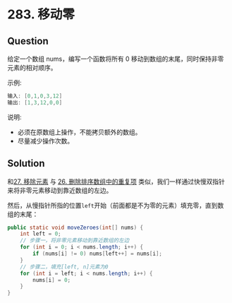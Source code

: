 # 283. 移动零

## Question

给定一个数组 nums，编写一个函数将所有 0 移动到数组的末尾，同时保持非零元素的相对顺序。

示例:

```java
输入: [0,1,0,3,12]
输出: [1,3,12,0,0]
```

说明:

- 必须在原数组上操作，不能拷贝额外的数组。
- 尽量减少操作次数。

## Solution

和[27. 移除元素](https://github.com/pushyzheng/Algorithms/tree/master/src/site/pushy/algorithms/leetcode/explore/array/removeElement) 与 [26. 删除排序数组中的重复项](https://github.com/pushyzheng/Algorithms/blob/master/src/site/pushy/algorithms/leetcode/explore/array/removeDuplicates/README.md) 类似，我们一样通过快慢双指针来将非零元素移动到靠近数组的左边。

然后，从慢指针所指的位置`left`开始（前面都是不为零的元素）填充零，直到数组的末尾：

```java
public static void moveZeroes(int[] nums) {
    int left = 0;
    // 步骤一，将非零元素移动到靠近数组的左边
    for (int i = 0; i < nums.length; i++) {
        if (nums[i] != 0) nums[left++] = nums[i];
    }
    // 步骤二，填充[left, n]元素为0
    for (int i = left; i < nums.length; i++) {
        nums[i] = 0;
    }
}
```